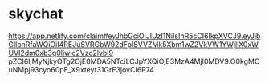 # skychat
https://app.netlify.com/claim#eyJhbGciOiJIUzI1NiIsInR5cCI6IkpXVCJ9.eyJjbGllbnRfaWQiOiI4REJuSVRGbW92dFplSVVZMk5Xbm1wZ2VkVW1YWjllX0xWUVI2dm0xb3g0Iiwic2Vzc2lvbl9 pZCI6IjMyNjkyOTg2OjE0MDA5NTciLCJpYXQiOjE3MzA4MjI0MDV9.O0kgMCuNMpj93cyo60pF_X9xteyt31GrF3jovCI6P74
